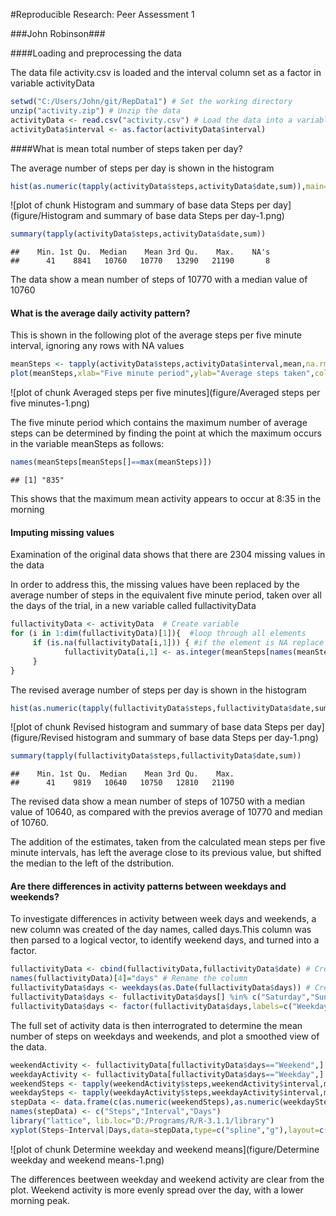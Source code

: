 #Reproducible Research: Peer Assessment 1

###John Robinson###

####Loading and preprocessing the data

The data file activity.csv is loaded and the interval column set as a factor in variable activityData


```r
setwd("C:/Users/John/git/RepData1") # Set the working directory
unzip("activity.zip") # Unzip the data
activityData <- read.csv("activity.csv") # Load the data into a variable
activityData$interval <- as.factor(activityData$interval)
```

####What is mean total number of steps taken per day?

The average number of steps per day is shown in the histogram


```r
hist(as.numeric(tapply(activityData$steps,activityData$date,sum)),main="Steps per day", xlab="Steps per day",breaks=61,col="Red")
```

![plot of chunk Histogram and summary of base data Steps per day](figure/Histogram and summary of base data Steps per day-1.png) 

```r
summary(tapply(activityData$steps,activityData$date,sum))
```

```
##    Min. 1st Qu.  Median    Mean 3rd Qu.    Max.    NA's 
##      41    8841   10760   10770   13290   21190       8
```

The data show a mean number of steps of 10770 with a median value of 10760  


#### What is the average daily activity pattern?

This is shown in the following plot of the average steps per five minute interval, ignoring any rows with NA values  


```r
meanSteps <- tapply(activityData$steps,activityData$interval,mean,na.rm=TRUE) # Create a variable of the average steps per period
plot(meanSteps,xlab="Five minute period",ylab="Average steps taken",col="blue",type="l") # Time series plot of the means
```

![plot of chunk Averaged steps per five minutes](figure/Averaged steps per five minutes-1.png) 

The five minute period which contains the maximum number of average steps can be determined by finding the point at which the maximum occurs in the variable meanSteps as follows:


```r
names(meanSteps[meanSteps[]==max(meanSteps)])
```

```
## [1] "835"
```

This shows that the maximum mean activity appears to occur at 8:35 in the morning

#### Imputing missing values

Examination of the original data shows that there are 2304 missing values in the data

In order to address this, the missing values have been replaced by the average number of steps in the equivalent five minute period, taken over all the days of the trial, in a new variable called fullactivityData


```r
fullactivityData <- activityData  # Create variable
for (i in 1:dim(fullactivityData)[1]){  #loop through all elements
     if (is.na(fullactivityData[i,1])) { #if the element is NA replace with the mean previously calculaed in meanSteps
            fullactivityData[i,1] <- as.integer(meanSteps[names(meanSteps)==as.character(fullactivityData[i,3])])
     }   
}
```

The revised average number of steps per day is shown in the histogram


```r
hist(as.numeric(tapply(fullactivityData$steps,fullactivityData$date,sum)),main="Steps per day", xlab="Steps per day",breaks=61,col="Red")
```

![plot of chunk Revised histogram and summary of base data Steps per day](figure/Revised histogram and summary of base data Steps per day-1.png) 

```r
summary(tapply(fullactivityData$steps,fullactivityData$date,sum))
```

```
##    Min. 1st Qu.  Median    Mean 3rd Qu.    Max. 
##      41    9819   10640   10750   12810   21190
```

The revised data show a mean number of steps of 10750 with a median value of 10640, as compared with the previos average of 10770 and median of 10760.

The addition of the estimates, taken from the calculated mean steps per five minute intervals, has left the average close to its previous value, but shifted the median to the left of the dstribution.


#### Are there differences in activity patterns between weekdays and weekends?

To investigate differences in activity between week days and weekends, a new column was created of the day names, called days.This column was then parsed to a logical vector, to identify weekend days, and turned into a factor.


```r
fullactivityData <- cbind(fullactivityData,fullactivityData$date) # Create an extra column
names(fullactivityData)[4]="days" # Rename the column
fullactivityData$days <- weekdays(as.Date(fullactivityData$days)) # Create a vector of day names
fullactivityData$days <- fullactivityData$days[] %in% c("Saturday","Sunday") # Parse for weekends
fullactivityData$days <- factor(fullactivityData$days,labels=c("Weekday","Weekend")) # Turn it into a factor
```

The full set of activity data is then interrograted to determine the mean number of steps on weekdays and weekends, and plot a smoothed view of the data.


```r
weekendActivity <- fullactivityData[fullactivityData$days=="Weekend",] 
weekdayActivity <- fullactivityData[fullactivityData$days=="Weekday",]
weekendSteps <- tapply(weekendActivity$steps,weekendActivity$interval,mean) # Create a variable of the average steps per period
weekdaySteps <- tapply(weekdayActivity$steps,weekdayActivity$interval,mean)
stepData <- data.frame(c(as.numeric(weekendSteps),as.numeric(weekdaySteps)),c(1:288,1:288),c(rep("Weekend",times=288),rep("Weekday",times=288))) # Create a data frame for plotting results
names(stepData) <- c("Steps","Interval","Days")                      
library("lattice", lib.loc="D:/Programs/R/R-3.1.1/library")
xyplot(Steps~Interval|Days,data=stepData,type=c("spline","g"),layout=c(1,2))
```

![plot of chunk Determine weekday and weekend means](figure/Determine weekday and weekend means-1.png) 

The differences beetween weekday and weekend activity are clear from the plot. Weekend activity is more evenly spread over the day, with a lower morning peak.
